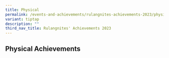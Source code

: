```yaml
---
title: Physical
permalink: /events-and-achievements/rulangnites-achievements-2023/physical-achievements/
variant: tiptap
description: ""
third_nav_title: Rulangnites' Achievements 2023
---
```

<h2>Physical Achievements</h2>
<p></p>